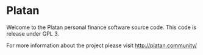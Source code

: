 Platan
======

Welcome to the Platan personal finance software source code. This code is release under GPL 3.

For more information about the project please visit http://platan.community/
